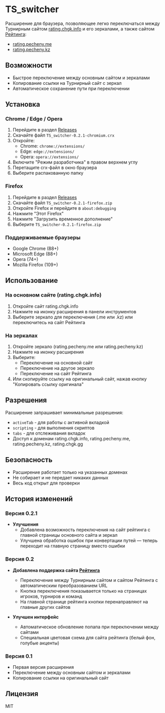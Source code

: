 # TS_switcher

Расширение для браузера, позволяющее легко переключаться между Турнирным сайтом [rating.chgk.info](https://rating.chgk.info) и его зеркалами, а также сайтом [Рейтинга](https://rating.chgk.gg/):
- [rating.pecheny.me](https://rating.pecheny.me)
- [rating.pecheny.kz](https://rating.pecheny.kz)

## Возможности

- Быстрое переключение между основным сайтом и зеркалами
- Копирование ссылки на Турнирный сайт с зеркал
- Автоматическое сохранение пути при переключении

## Установка

### Chrome / Edge / Opera

1. Перейдите в раздел [Releases](https://github.com/a-berez/TS_switcher/releases)
2. Скачайте файл `TS_switcher-0.2.1-chromium.crx`
3. Откройте:
   - Chrome: `chrome://extensions/`
   - Edge: `edge://extensions/`
   - Opera: `opera://extensions/`
4. Включите "Режим разработчика" в правом верхнем углу
5. Перетащите crx-файл в окно браузера
6. Выберите распакованную папку

### Firefox

1. Перейдите в раздел [Releases](https://github.com/a-berez/TS_switcher/releases)
2. Скачайте файл `TS_switcher-0.2.1-firefox.zip`
3. Откройте Firefox и перейдите в `about:debugging`
4. Нажмите "Этот Firefox"
5. Нажмите "Загрузить временное дополнение"
6. Выберите `TS_switcher-0.2.1-firefox.zip`

### Поддерживаемые браузеры

- Google Chrome (88+)
- Microsoft Edge (88+)
- Opera (74+)
- Mozilla Firefox (109+)

## Использование

### На основном сайте (rating.chgk.info)

1. Откройте сайт rating.chgk.info
2. Нажмите на иконку расширения в панели инструментов
3. Выберите зеркало для переключения (.me или .kz) или переключитесь на сайт Рейтинга

### На зеркалах

1. Откройте зеркало (rating.pecheny.me или rating.pecheny.kz)
2. Нажмите на иконку расширения
3. Выберите:
   - Переключение на основной сайт
   - Переключение на другое зеркало
   - Переключение на сайт Рейтинга
4. Или скопируйте ссылку на оригинальный сайт, нажав кнопку "Копировать ссылку оригинала"

## Разрешения

Расширение запрашивает минимальные разрешения:
- `activeTab` - для работы с активной вкладкой
- `scripting` - для выполнения скриптов
- `tabs` - для отслеживания вкладок
- Доступ к доменам rating.chgk.info, rating.pecheny.me, rating.pecheny.kz, rating.chgk.gg

## Безопасность

- Расширение работает только на указанных доменах
- Не собирает и не передает никаких данных
- Весь код открыт для проверки

## История изменений

### Версия 0.2.1

- **Улучшения**
  - Добавлена возможность переключения на сайт рейтинга с главной страницы основного сайта и зеркал
  - Улучшена обработка ошибок при конвертации путей — теперь переходит на главную страницу вместо ошибки

### Версия 0.2

- **Добавлена поддержка сайта [Рейтинга](rating.chgk.gg)**
  - Переключение между Турнирным сайтом и сайтом Рейтинга с автоматическим преобразованием URL
  - Кнопка переключения показывается только на страницах игроков, турниров и команд
  - На главной странице рейтинга кнопки перенаправляют на главные других сайтов

- **Улучшен интерфейс**
  - Автоматическое обновление попапа при переключении между сайтами
  - Специальная цветовая схема для сайта рейтинга (белый фон, голубые акценты)

### Версия 0.1

- Первая версия расширения
- Переключение между основным сайтом и зеркалами
- Копирование ссылки на оригинальный сайт

## Лицензия

MIT
